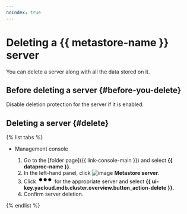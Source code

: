 ```yaml
---
noIndex: true
---
```


# Deleting a {{ metastore-name }} server

You can delete a server along with all the data stored on it.

## Before deleting a server {#before-you-delete}

Disable deletion protection for the server if it is enabled.

## Deleting a server {#delete}

{% list tabs %}

- Management console

   1. Go to the [folder page]({{ link-console-main }}) and select **{{ dataproc-name }}**.
   1. In the left-hand panel, click ![image](../../../_assets/data-proc/metastore.svg) **Metastore server**.
   1. Click ![image](../../../_assets/options.svg) for the appropriate server and select **{{ ui-key.yacloud.mdb.cluster.overview.button_action-delete }}**.
   1. Confirm server deletion.

{% endlist %}
